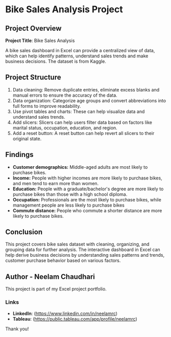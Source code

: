 # Bike Sales Analysis Project

## Project Overview

**Project Title**: Bike Sales Analysis  

A bike sales dashboard in Excel can provide a centralized view of data, which can help identify patterns, understand sales trends and make business decisions. The dataset is from Kaggle. 

## Project Structure

1. Data cleaning: Remove duplicate entries, eliminate excess blanks and manual errors to ensure the accuracy of the data. 
2. Data organization: Categorize age groups and convert abbreviations into full forms to improve readability. 
3. Use pivot tables and charts: These can help visualize data and understand sales trends. 
4. Add slicers: Slicers can help users filter data based on factors like marital status, occupation, education, and region. 
5. Add a reset button: A reset button can help revert all slicers to their original state. 

## Findings

- **Customer demographics:** Middle-aged adults are most likely to purchase bikes.
- **Income:** People with higher incomes are more likely to purchase bikes, and men tend to earn more than women. 
- **Education:** People with a graduate/bachelor's degree are more likely to purchase bikes than those with a high school diploma. 
- **Occupation:** Professionals are the most likely to purchase bikes, while management people are less likely to purchase bikes
- **Commute distance:** People who commute a shorter distance are more likely to purchase bikes. 

## Conclusion

This project covers bike sales dataset with cleaning, organizing, and grouping data for further analysis. The interactive dashboard in Excel can help derive business decisions by understanding sales patterns and trends, customer purchase behavior based on various factors.

## Author - Neelam Chaudhari

This project is part of my Excel project portfolio.

### Links

- **LinkedIn**: (https://www.linkedin.com/in/neelamrc)
- **Tableau**: (https://public.tableau.com/app/profile/neelamrc)

Thank you!
